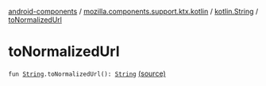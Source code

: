 [android-components](../../index.md) / [mozilla.components.support.ktx.kotlin](../index.md) / [kotlin.String](index.md) / [toNormalizedUrl](./to-normalized-url.md)

# toNormalizedUrl

`fun `[`String`](https://kotlinlang.org/api/latest/jvm/stdlib/kotlin/-string/index.html)`.toNormalizedUrl(): `[`String`](https://kotlinlang.org/api/latest/jvm/stdlib/kotlin/-string/index.html) [(source)](https://github.com/mozilla-mobile/android-components/blob/master/components/support/ktx/src/main/java/mozilla/components/support/ktx/kotlin/String.kt#L47)